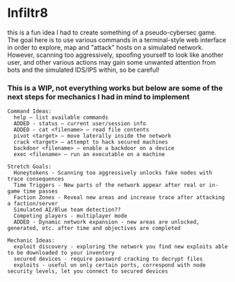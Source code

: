 # Infiltr8

this is a fun idea I had to create something of a pseudo-cybersec game. The goal here is to use various commands in a terminal-style web interface in order to explore, map and "attack" hosts on a simulated network. However, scanning too aggressively, spoofing yourself to look like another user, and other various actions may gain some unwanted attention from bots and the simulated IDS/IPS within, so be careful!


### This is a WIP, not everything works but below are some of the next steps for mechanics I had in mind to implement

```
Command Ideas:
  help – list available commands
  ADDED - status – current user/session info
  ADDED - cat <filename> – read file contents
  pivot <target> – move laterally inside the network
  crack <target> – attempt to hack secured machines
  backdoor <filename> – enable a backdoor on a device
  exec <filename> – run an executable on a machine

Stretch Goals:
  Honeytokens - Scanning too aggressively unlocks fake nodes with trace consequences
  Time Triggers - New parts of the network appear after real or in-game time passes
  Faction Zones - Reveal new areas and increase trace after attacking a faction/server
  Simulated AI/Blue team detection??
  Competing players - multiplayer mode
  ADDED - Dynamic network expansion - new areas are unlocked, generated, etc. after time and objectives are completed

Mechanic Ideas:
  exploit discovery - exploring the network you find new exploits able to be downloaded to your inventory
  secured devices - require password cracking to decrypt files
  exploits - useful on only certain ports, correspond with node security levels, let you connect to secured devices
```

